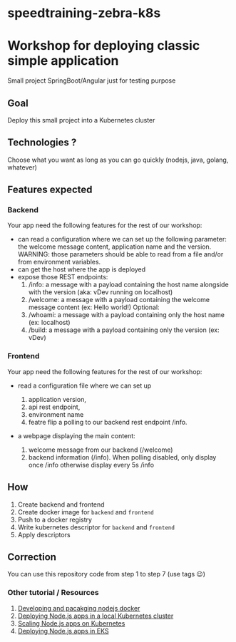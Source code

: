 # speedtraining-zebra-k8s

# Workshop for deploying classic simple application

Small project SpringBoot/Angular just for testing purpose

## Goal

Deploy this small project into a Kubernetes cluster

## Technologies ?

Choose what you want as long as you can go quickly (nodejs, java, golang, whatever)

## Features expected

### Backend

Your app need the following features for the rest of our workshop:

* can read a configuration where we can set up the following parameter: the welcome message content, application name
  and the version. WARNING: those parameters should be able to read from a file and/or from environment variables.
* can get the host where the app is deployed
* expose those REST endpoints:
  1) /info: a message with a payload containing the host name alongside with the version (aka: vDev running on
     localhost)
  2) /welcome: a message with a payload containing the welcome message content (ex: Hello world!)
     Optional:
  3) /whoami: a message with a payload containing only the host name (ex: localhost)
  4) /build: a message with a payload containing only the version (ex: vDev)

### Frontend

Your app need the following features for the rest of our workshop:

* read a configuration file where we can set up
  1) application version,
  2) api rest endpoint,
  3) environment name
  4) featre flip a polling to our backend rest endpoint /info.

* a webpage displaying the main content:
  1) welcome message from our backend (/welcome)
  2) backend information (/info). When polling disabled, only display once /info otherwise display every 5s /info

## How

1. Create backend and frontend
3. Create docker image for `backend` and `frontend`
4. Push to a docker registry
5. Write kubernetes descriptor for `backend` and `frontend`
6. Apply descriptors

## Correction

You can use this repository code from step 1 to step 7 (use tags 😉)

### Other tutorial / Resources

1) [Developing and pacakging nodejs docker](https://learnk8s.io/developing-and-packaging-nodejs-docker)
2) [Deploying Node.js apps in a local Kubernetes cluster](https://learnk8s.io/deploying-nodejs-kubernetes)
3) [Scaling Node.js apps on Kubernetes](https://learnk8s.io/scaling-nodejs-kubernetes)
4) [Deploying Node.js apps in EKS](https://learnk8s.io/deploying-nodejs-kubernetes-eks)
